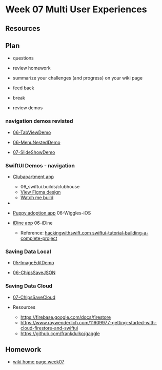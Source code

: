 # Week 07 Multi User Experiences

## Resources

## Plan

- questions

- review homework

- summarize your challenges (and progress) on your wiki page

- feed back

- break

- review demos

### navigation demos revisted

- [06-TabViewDemo](https://github.com/mobilelabclass-itp/06-TabViewDemo)

- [06-MenuNestedDemo](https://github.com/mobilelabclass-itp/06-MenuNestedDemo)

- [07-SlideShowDemo](https://github.com/mobilelabclass-itp/07-SlideShowDemo)

### SwiftUI Demos - navigation

- [Clubapartment app](https://github.com/mobilelabclass-itp/swiftui.builds)

  - 06_swiftui.builds/clubhouse
  - [View Figma design](https://www.figma.com/file/8DwfJi51F88IW1xNVrDMP4/Clubapartment?node-id=0%3A1)
  - [Watch me build](https://www.youtube.com/watch?v=UVTRKeIm3JA&feature=youtu.be)

-
- [Puppy adoption app](https://github.com/mobilelabclass-itp/06-Wiggles-iOS) 06-Wiggles-iOS
- [iDine app](https://github.com/mobilelabclass-itp/iDine) 06-iDine
  - Reference: [hackingwithswift.com swiftui-tutorial-building-a-complete-project](https://www.hackingwithswift.com/quick-start/swiftui/swiftui-tutorial-building-a-complete-project)

### Saving Data Local

- [05-ImageEditDemo](https://github.com/mobilelabclass-itp/05-ImageEditDemo)

- [06-ChipsSaveJSON](https://github.com/mobilelabclass-itp/06-ChipsSaveJSON)

### Saving Data Cloud

- [07-ChipsSaveCloud](https://github.com/mobilelabclass-itp/07-ChipsSaveCloud)

- Resources
  - https://firebase.google.com/docs/firestore
  - https://www.raywenderlich.com/11609977-getting-started-with-cloud-firestore-and-swiftui
  - https://github.com/frankdulko/gaggle

## Homework

- [wiki home page week07](https://github.com/mobilelabclass-itp/content/wiki#week-07-homework)
